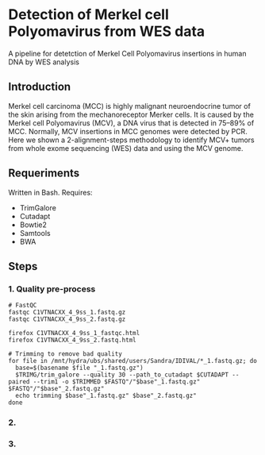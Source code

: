 # Detection of Merkel cell Polyomavirus from WES data
A pipeline for detetction of Merkel Cell Polyomavirus insertions in human DNA by WES analysis

## Introduction
Merkel cell carcinoma (MCC) is highly malignant neuroendocrine tumor of the skin arising from the mechanoreceptor Merker cells. It is caused by the Merkel cell Polyomavirus (MCV), a DNA virus that is detected in 75–89% of MCC. Normally, MCV insertions in MCC genomes were detected by PCR. Here we shown a 2-alignment-steps methodology to identify MCV+ tumors from whole exome sequencing (WES) data and using the MCV genome.

## Requeriments
Written in Bash.
Requires:
* TrimGalore
* Cutadapt
* Bowtie2
* Samtools
* BWA

## Steps
### 1. Quality pre-process
```
# FastQC
fastqc C1VTNACXX_4_9ss_1.fastq.gz
fastqc C1VTNACXX_4_9ss_2.fastq.gz

firefox C1VTNACXX_4_9ss_1_fastqc.html
firefox C1VTNACXX_4_9ss_2.fastq.html

# Trimming to remove bad quality 
for file in /mnt/hydra/ubs/shared/users/Sandra/IDIVAL/*_1.fastq.gz; do 
  base=$(basename $file "_1.fastq.gz")
  $TRIMG/trim_galore --quality 30 --path_to_cutadapt $CUTADAPT --paired --trim1 -o $TRIMMED $FASTQ"/"$base"_1.fastq.gz" $FASTQ"/"$base"_2.fastq.gz"
  echo trimming $base"_1.fastq.gz" $base"_2.fastq.gz" 
done
```
### 2.  
### 3. 
